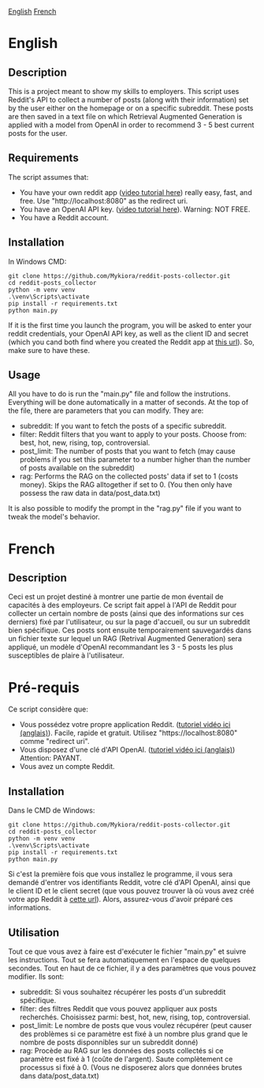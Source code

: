 [English](#english)
[French](#french)

# English

## Description
This is a project meant to show my skills to employers. This script uses Reddit's API to collect a number of posts (along with their information) set by the user either on the homepage or on a specific subreddit. These posts are then saved in a text file on which Retrieval Augmented Generation is applied with a model from OpenAI in order to recommend 3 - 5 best current posts for the user.

## Requirements
The script assumes that:
- You have your own reddit app ([video tutorial here](https://youtu.be/KmFKO1dp_vQ?si=yIzYlWqkx8KAmurQ)) really easy, fast, and free. Use "http://localhost:8080" as the redirect uri.
- You have an OpenAI API key. ([video tutorial here](https://youtu.be/gBSh9JI28UQ?si=BAWFhPr3-s-0ZaH-)). Warning: NOT FREE.
- You have a Reddit account.

## Installation
In Windows CMD:

```console
git clone https://github.com/Mykiora/reddit-posts-collector.git
cd reddit-posts_collector
python -m venv venv
.\venv\Scripts\activate
pip install -r requirements.txt
python main.py
```

If it is the first time you launch the program, you will be asked to enter your reddit credentials, your OpenAI API key, as well as the client ID and secret (which you cand both find where you created the Reddit app at [this url](https://reddit.com/prefs/apps)). So, make sure to have these.

## Usage
All you have to do is run the "main.py" file and follow the instrutions. Everything will be done automatically in a matter of seconds. At the top of the file, there are parameters that you can modify. They are:

- subreddit: If you want to fetch the posts of a specific subreddit.
- filter: Reddit filters that you want to apply to your posts. Choose from: best, hot, new, rising, top, controversial.
- post_limit: The number of posts that you want to fetch (may cause problems if you set this parameter to a number higher than the number of posts available on the subreddit)
- rag: Performs the RAG on the collected posts' data if set to 1 (costs money). Skips the RAG alltogether if set to 0. (You then only have possess the raw data in data/post_data.txt)

 It is also possible to modify the prompt in the "rag.py" file if you want to tweak the model's behavior.

# French

## Description
Ceci est un projet destiné à montrer une partie de mon éventail de capacités à des employeurs. Ce script fait appel à l'API de Reddit pour collecter un certain nombre de posts (ainsi que des informations sur ces derniers) fixé par l'utilisateur, ou sur la page d'accueil, ou sur un subreddit bien spécifique. Ces posts sont ensuite temporairement sauvegardés dans un fichier texte sur lequel un RAG (Retrival Augmented Generation) sera appliqué, un modèle d'OpenAI recommandant les 3 - 5 posts les plus susceptibles de plaire à l'utilisateur.

# Pré-requis
Ce script considère que:
- Vous possédez votre propre application Reddit. ([tutoriel vidéo ici (anglais)](https://youtu.be/KmFKO1dp_vQ?si=yIzYlWqkx8KAmurQ)). Facile, rapide et gratuit. Utilisez "https://localhost:8080" comme "redirect uri".
- Vous disposez d'une clé d'API OpenAI. ([tutoriel vidéo ici (anglais)](https://youtu.be/gBSh9JI28UQ?si=BAWFhPr3-s-0ZaH-)) Attention: PAYANT.
- Vous avez un compte Reddit.

## Installation
Dans le CMD de Windows:

```console
git clone https://github.com/Mykiora/reddit-posts-collector.git
cd reddit-posts_collector
python -m venv venv
.\venv\Scripts\activate
pip install -r requirements.txt
python main.py
```

Si c'est la première fois que vous installez le programme, il vous sera demandé d'entrer vos identifiants Reddit, votre clé d'API OpenAI, ainsi que le client ID et le client secret (que vous pouvez trouver là où vous avez créé votre app Reddit à [cette url](https://reddit.com/prefs/apps)). Alors, assurez-vous d'avoir préparé ces informations.

## Utilisation
Tout ce que vous avez à faire est d'exécuter le fichier "main.py" et suivre les instructions. Tout se fera automatiquement en l'espace de quelques secondes. Tout en haut de ce fichier, il y a des paramètres que vous pouvez modifier. Ils sont:

- subreddit: Si vous souhaitez récupérer les posts d'un subreddit spécifique.
- filter: des filtres Reddit que vous pouvez appliquer aux posts recherchés. Choisissez parmi: best, hot, new, rising, top, controversial.
- post_limit: Le nombre de posts que vous voulez récupérer (peut causer des problèmes si ce paramètre est fixé à un nombre plus grand que le nombre de posts disponnibles sur un subreddit donné)
- rag: Procède au RAG sur les données des posts collectés si ce paramètre est fixé à 1 (coûte de l'argent). Saute complètement ce processus si fixé à 0. (Vous ne disposerez alors que données brutes dans data/post_data.txt)